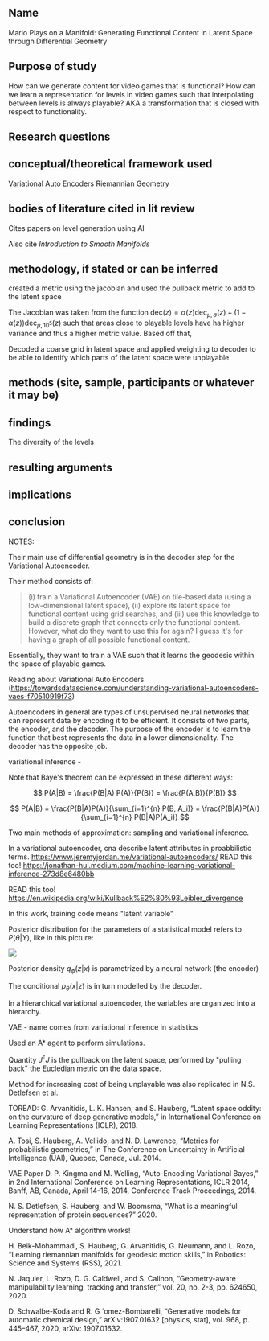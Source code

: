 ## Name
Mario Plays on a Manifold: Generating Functional Content in Latent Space through Differential Geometry
## Purpose of study
How can we generate content for video games that is functional?
How can we learn a representation for levels in video games such that interpolating between levels is always playable?
AKA a transformation that is closed with respect to functionality.

## Research questions
## conceptual/theoretical framework used
Variational Auto Encoders
Riemannian Geometry
## bodies of literature cited in lit review
Cites papers on level generation using AI

Also cite *Introduction to Smooth Manifolds* 
## methodology, if stated or can be inferred
created a metric using the jacobian and used the pullback metric to add to the latent space

The Jacobian was taken from the function $\text{dec}(z) = \alpha(z) \text{dec}_{\mu, \sigma}(z) + (1 - \alpha(z))\text{dec}_{\mu, 10^{5}}(z)$ such that areas close to playable levels have ha higher variance and thus a higher metric value. Based off that, 

Decoded a coarse grid in latent space and applied weighting to decoder to be
able to identify which parts of the latent space were unplayable.

## methods (site, sample, participants or whatever it may be)
## findings
The diversity of the levels 

## resulting arguments
## implications
## conclusion


NOTES:

Their main use of differential geometry is in the decoder step for the Variational Autoencoder.

Their method consists of:
>(i) train a Variational Autoencoder (VAE) on tile-based data (using a low-dimensional latent space), (ii) explore its latent space for functional content using grid searches, and (iii) use this knowledge to build a discrete graph that connects only the functional content.
However, what do they want to use this for again?
I guess it's for having a graph of all possible functional content.


Essentially, they want to train a VAE such that it learns the geodesic within the space of playable games. 

Reading about Variational Auto Encoders (https://towardsdatascience.com/understanding-variational-autoencoders-vaes-f70510919f73)

Autoencoders in general are types of unsupervised neural networks that can represent data by encoding it to be efficient. It consists of two parts, the encoder, and the decoder. 
The purpose of the encoder is to learn the function that best represents the data in a lower dimensionality. The decoder has the opposite job.

variational inference -

Note that Baye's theorem can be expressed in these different ways:

$$
P(A|B) = \frac{P(B|A) P(A)}{P(B)} = \frac{P(A,B)}{P(B)}
$$ 

$$
P(A|B) = \frac{P(B|A)P(A)}{\sum_{i=1}^{n} P(B, A_i)} = \frac{P(B|A)P(A)}{\sum_{i=1}^{n} P(B|A)P(A_i)}
$$ 

Two main methods of approximation: sampling and variational inference.


In a variational autoencoder, cna describe latent attributes in proabbilistic terms.
https://www.jeremyjordan.me/variational-autoencoders/
READ this too!
https://jonathan-hui.medium.com/machine-learning-variational-inference-273d8e6480bb

READ this too!
https://en.wikipedia.org/wiki/Kullback%E2%80%93Leibler_divergence

In this work, training code means "latent variable"

Posterior distribution for the parameters of a statistical model refers to $P(\theta | Y)$, like in this picture:

![](https://miro.medium.com/v2/resize:fit:927/1*szv6Z9H6vZYZ2PdXDpRCPw.png)

Posterior density $q_\phi(z | x)$ is parametrized by a neural network (the encoder)

The conditional $p_\theta(x|z)$ is in turn modelled by the decoder.

In a hierarchical variational autoencoder, the variables are organized into a hierarchy. 

VAE - name comes from variational inference in statistics


Used an A* agent to perform simulations. 

Quantity $J^{\intercal} J$ is the pullback on the latent space, performed by "pulling back" the Eucledian metric on the data space.

Method for increasing cost of being unplayable was also replicated in N.S. Detlefsen et al.




TOREAD:
G. Arvanitidis, L. K. Hansen, and S. Hauberg, “Latent space oddity: on the curvature of deep generative models,” in International Conference on Learning Representations (ICLR), 2018.

A. Tosi, S. Hauberg, A. Vellido, and N. D. Lawrence, “Metrics for probabilistic geometries,” in The Conference on Uncertainty in Artificial Intelligence (UAI), Quebec, Canada, Jul. 2014.

VAE Paper
D. P. Kingma and M. Welling, “Auto-Encoding Variational Bayes,” in 2nd International Conference on Learning Representations, ICLR 2014, Banff, AB, Canada, April 14-16, 2014, Conference Track Proceedings, 2014.

N. S. Detlefsen, S. Hauberg, and W. Boomsma, “What is a meaningful representation of protein sequences?” 2020.

Understand how A* algorithm works!

H. Beik-Mohammadi, S. Hauberg, G. Arvanitidis, G. Neumann, and L. Rozo, “Learning riemannian manifolds for geodesic motion skills,” in Robotics: Science and Systems (RSS), 2021.


N. Jaquier, L. Rozo, D. G. Caldwell, and S. Calinon, “Geometry-aware manipulability learning, tracking and transfer,” vol. 20, no. 2-3, pp. 624650, 2020.

D. Schwalbe-Koda and R. G ́ omez-Bombarelli, “Generative models for automatic chemical design,” arXiv:1907.01632 [physics, stat], vol. 968, p. 445–467, 2020, arXiv: 1907.01632.


